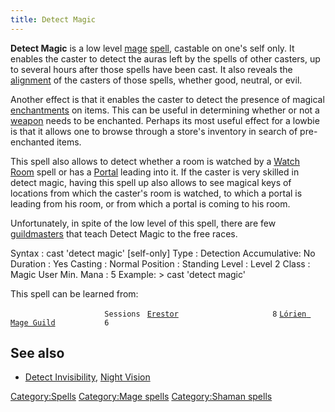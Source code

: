 ```yaml
---
title: Detect Magic
---
```


**Detect Magic** is a low level [mage](mage "wikilink")
[spell](spell "wikilink"), castable on one's self only. It enables the
caster to detect the auras left by the spells of other casters, up to
several hours after those spells have been cast. It also reveals the
[alignment](alignment "wikilink") of the casters of those spells,
whether good, neutral, or evil.

Another effect is that it enables the caster to detect the presence of
magical [enchantments](enchant "wikilink") on items. This can be useful
in determining whether or not a [weapon](weapon "wikilink") needs to be
enchanted. Perhaps its most useful effect for a lowbie is that it allows
one to browse through a store's inventory in search of pre-enchanted
items.

This spell also allows to detect whether a room is watched by a [Watch
Room](Watch_Room "wikilink") spell or has a [Portal](Portal "wikilink")
leading into it. If the caster is very skilled in detect magic, having
this spell up also allows to see magical keys of locations from which
the caster's room is watched, to which a portal is leading from his
room, or from which a portal is coming to his room.

Unfortunately, in spite of the low level of this spell, there are few
[guildmasters](guildmaster "wikilink") that teach Detect Magic to the
free races.

Syntax : cast 'detect magic' \[self-only\] Type : Detection
Accumulative: No Duration : Yes Casting : Normal Position : Standing
Level : Level 2 Class : Magic User Min. Mana : 5 Example: \> cast
'detect magic'

This spell can be learned from:

`                     Sessions `
[`Erestor`](Erestor "wikilink")`                     8`
[`Lórien Mage Guild`](Lórien_Mage_Guild "wikilink")`           6`

## See also

- [Detect Invisibility](Detect_Invisibility "wikilink"), [Night
  Vision](Night_Vision "wikilink")

[Category:Spells](Category:Spells "wikilink") [Category:Mage
spells](Category:Mage_spells "wikilink") [Category:Shaman
spells](Category:Shaman_spells "wikilink")